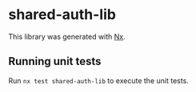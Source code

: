 # shared-auth-lib

This library was generated with [Nx](https://nx.dev).


## Running unit tests

Run `nx test shared-auth-lib` to execute the unit tests.

